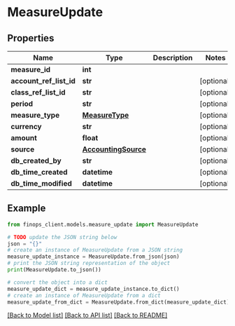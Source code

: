 # MeasureUpdate


## Properties

Name | Type | Description | Notes
------------ | ------------- | ------------- | -------------
**measure_id** | **int** |  | 
**account_ref_list_id** | **str** |  | [optional] 
**class_ref_list_id** | **str** |  | [optional] 
**period** | **str** |  | [optional] 
**measure_type** | [**MeasureType**](MeasureType.md) |  | [optional] 
**currency** | **str** |  | [optional] 
**amount** | **float** |  | [optional] 
**source** | [**AccountingSource**](AccountingSource.md) |  | [optional] 
**db_created_by** | **str** |  | [optional] 
**db_time_created** | **datetime** |  | [optional] 
**db_time_modified** | **datetime** |  | [optional] 

## Example

```python
from finops_client.models.measure_update import MeasureUpdate

# TODO update the JSON string below
json = "{}"
# create an instance of MeasureUpdate from a JSON string
measure_update_instance = MeasureUpdate.from_json(json)
# print the JSON string representation of the object
print(MeasureUpdate.to_json())

# convert the object into a dict
measure_update_dict = measure_update_instance.to_dict()
# create an instance of MeasureUpdate from a dict
measure_update_from_dict = MeasureUpdate.from_dict(measure_update_dict)
```
[[Back to Model list]](../README.md#documentation-for-models) [[Back to API list]](../README.md#documentation-for-api-endpoints) [[Back to README]](../README.md)


